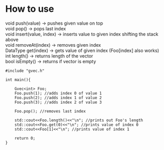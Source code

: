 
# How to use

void push(value)          -> pushes given value on top<br>
void pop()                -> pops last index<br>
void insert(value, index) -> inserts value to given index shifting the stack above<br>
void removeAt(index)      -> removes given index<br>
DataType get(index)       -> gets value of given index (Foo[index] also works)<br>
int length()              -> returns length of the vector<br>
bool isEmpty()            -> returns if vector is empty<br>


    #include "gvec.h"

    int main(){

        Gvec<int> Foo;
        Foo.push(1); //adds index 0 of value 1
        Foo.push(2); //adds index 1 of value 2
        Foo.push(3); //adds index 2 of value 3

        Foo.pop(); //removes last index

        std::cout<<Foo.length()<<"\n"; //prints out Foo's length
        std::cout<<Foo.get(0)<<"\n"; //prints value of index 0
        std::cout<<Foo[1]<<"\n"; //prints value of index 1

        return 0;
    }
